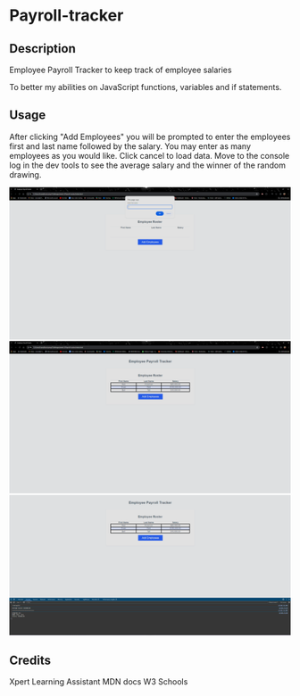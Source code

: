 # Payroll-tracker

## Description
Employee Payroll Tracker to keep track of employee salaries

To better my abilities on JavaScript functions, variables and if statements. 

## Usage

After clicking "Add Employees" you will be prompted to enter the employees first and last name followed by the salary. You may enter as many employees as you would like. Click cancel to load data. Move to the console log in the dev tools to see the average salary and the winner of the random drawing. 

![screenshot](./assets/images/Payroll%20Tracker%201.png)
![screenshot](./assets/images/Payroll%20Tracker%202.png)
![screenshot](./assets/images/Payroll%20Tracker%203.png)

## Credits
Xpert Learning Assistant
MDN docs
W3 Schools